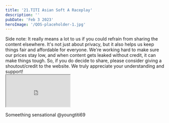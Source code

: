 ```yaml
---
title: '21.TITI Asian Soft A Raceplay'
description: ''
pubDate: 'Feb 3 2023'
heroImage: '/QOS-placeholder-1.jpg'
---
```

<div class="video_paragraph_header"> Side note: It really means a lot to us if you could refrain from sharing the content elsewhere. It's not just about privacy, but it also helps us keep things fair and affordable for everyone. We're working hard to make sure our prices stay low, and when content gets leaked without credit, it can make things tough. So, if you do decide to share, please consider giving a shoutout/credit to the website. We truly appreciate your understanding and support!</div>

<iframe src="https://drive.google.com/file/d/1H4-PrypkPzE-qf5gIV5nfZSf_qX0RUbO/preview" width="200" height="100" allow="autoplay" allowfullscreen="allowfullscreen"></iframe>

Someething sensational @youngtiti69
<br>
<br>
<!---<a class="read_more" href="https://drive.google.com/file/d/1H4-PrypkPzE-qf5gIV5nfZSf_qX0RUbO/view?usp=sharing">Download</a>--->